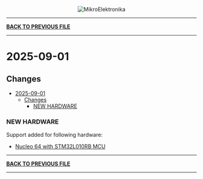 <p align="center">
  <img src="http://www.mikroe.com/img/designs/beta/logo_small.png?raw=true" alt="MikroElektronika"/>
</p>

---

**[BACK TO PREVIOUS FILE](../changelog.md)**

---

# 2025-09-01

## Changes

- [2025-09-01](#2025-09-01)
  - [Changes](#changes)
    - [NEW HARDWARE](#new-hardware)

### NEW HARDWARE

Support added for following hardware:

+ [Nucleo 64 with STM32L010RB MCU](https://www.st.com/content/st_com/en/products/evaluation-tools/product-evaluation-tools/mcu-mpu-eval-tools/stm32-mcu-mpu-eval-tools/stm32-nucleo-boards/nucleo-l010rb.html)

---

**[BACK TO PREVIOUS FILE](../changelog.md)**

---
